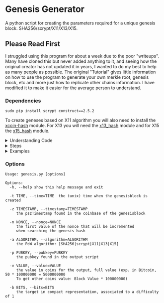 # Genesis Generator
A python script for creating the parameters required for a unique genesis block. SHA256/scrypt/X11/X13/X15.
## Please Read First
I struggled using this program for about a week due to the poor "writeups". Many have cloned this but never added anything to it, and seeing how the original creator has not updated it in years, I wanted to do my best to help as many people as possible. The original "Tutorial" gives little information on how to use the program to generate your own merkle root, genesis block, etc and more just how to replicate other chains information. I have modified it to make it easier for the average person to understand.

### Dependencies
    sudo pip install scrypt construct==2.5.2

To create geneses based on X11 algorithm you will also need to install the [xcoin-hash](https://github.com/lhartikk/xcoin-hash) module. 
For X13 you will need the [x13_hash](https://github.com/sherlockcoin/X13-PythonHash) module and for X15 the [x15_hash](https://github.com/minings/x15_hash) module.

<details><summary>Understanding Code</summary>
<p>
    
Something not mentioned anywhere except in the code, is that there are defaults set, so if an item is left blank, the code will default to: 

The message in your genesis block, can be changed to anything. Many coins use a news article that was influential during that time.
```
"-z", "--timestamp", dest="timestamp", default="The Times 03/Jan/2009 Chancellor on brink of second bailout for banks",
```
nonce is an abbreviation for "number only used once, it is the number that blockchain miners are solving to receive the block reward.
```
"-n", "--nonce", dest="nonce", default=0,
```
Makes default algorithm SHA256, which is for Bitcoin
```
"-a", "--algorithm", dest="algorithm", default="SHA256",
```
Sets Public key to a random key without knowing private key
```
"-p", "--pubkey", dest="pubkey", default="04678afdb0fe5548271967f1a67130b7105cd6a828e03909a67962e0ea1f61deb649f6bc3f4cef38c4f35504e51ec112de5c384df7ba0b8d578a4c702b6bf11d5f",
```
This is the last value in your src/chainparams.cpp file looking at the CreateGenesisBlocks section. Take the "50 * COIN" value, 

50 * 100000000 = 5000000000. This is the output for the genesis block, It's best to leave it default just for ease of use 
```
"-v", "--value", dest="value", default=5000000000,
```
All except bits (-b) include a default in code but the bits will default to 0x1e0ffff0 which is the lowest difficulty for the genesis block

</p>
</details>

<details><summary>Steps</summary>
<p>
    
## 1. Generate a Private and Public Key
You will need a few things, first you need to generate a Private key and use that to generate a Public key. You can use many programs to do this, just make sure you are not using an online generator. That may put your project at risk if they log the private keys. Use something local, you can run the command: 
```
openssl rand -hex 32 
``` 
which will output a secure 32-bit private key, which can be used to generate a public key with: 

[blockchain-dev-tools](https://github.com/JBaczuk/blockchain-dev-tools) with command ```./pubkey.py -u YOUR PRIVATE KEY```

You must define "COIN" with two commands, ```COIN=examplecoin``` and ```export COIN```

</p>
</details>

<details><summary>Examples</summary>
<p>
    
### Examples
Create the original genesis hash found in Bitcoin

    python genesis.py -z "The Times 03/Jan/2009 Chancellor on brink of second bailout for banks" -n 2083236893 -t 1231006505
Output:

    algorithm: sha256
    merkle hash: 4a5e1e4baab89f3a32518a88c31bc87f618f76673e2cc77ab2127b7afdeda33b
    pszTimestamp: The Times 03/Jan/2009 Chancellor on brink of second bailout for banks
    pubkey: 04678afdb0fe5548271967f1a67130b7105cd6a828e03909a67962e0ea1f61deb649f6bc3f4cef38c4f35504e51ec112de5c384df7ba0b8d578a4c702b6bf11d5f
    time: 1231006505
    bits: 0x1d00ffff
    Searching for genesis hash..
    genesis hash found!
    nonce: 2083236893
    genesis hash: 000000000019d6689c085ae165831e934ff763ae46a2a6c172b3f1b60a8ce26f
Create the regtest genesis hash found in Bitcoin

    python genesis.py -z "The Times 03/Jan/2009 Chancellor on brink of second bailout for banks" -n 2 -t 1296688602 -b 0x207fffff

Create the original genesis hash found in Litecoin

    python genesis.py -a scrypt -z "NY Times 05/Oct/2011 Steve Jobs, Apple’s Visionary, Dies at 56" -p "040184710fa689ad5023690c80f3a49c8f13f8d45b8c857fbcbc8bc4a8e4d3eb4b10f4d4604fa08dce601aaf0f470216fe1b51850b4acf21b179c45070ac7b03a9" -t 1317972665 -n 2084524493
    
Create a unique genesis hash with custom pszTimestamp

    python genesis.py -a scrypt -z "Time flies like an arrow. Fruit flies like a banana."
    
Create the original genesis hash found in DarkCoin. (requires [xcoin-hash](https://github.com/lhartikk/xcoin-hash))

    python genesis.py -a X11 -z "Wired 09/Jan/2014 The Grand Experiment Goes Live: Overstock.com Is Now Accepting Bitcoins" -t 1317972665 -p "040184710fa689ad5023690c80f3a49c8f13f8d45b8c857fbcbc8bc4a8e4d3eb4b10f4d4604fa08dce601aaf0f470216fe1b51850b4acf21b179c45070ac7b03a9" -n 28917698 -t 1390095618 -v 5000000000

Create the original genesis hash found in HiroCoin (requires [xcoin-hash](https://github.com/lhartikk/xcoin-hash)).

    python genesis.py -a X11 -z "JapanToday 13/Mar/2014 Ways eyed to make planes easier to find in ocean" -p "040184710fa689ad5023690c80f3a49c8f13f8d45b8c857fbcbc8bc4a8e4d3eb4b10f4d4604fa08dce601aaf0f470216fe1b51850b4acf21b179c45070ac7b03a9" -n 1234746574 -t 1394723131 -v 40000000000

EXAMPLE BLANK
```    
python genesis.py -a ALGO -z “ARTICLE OR PHRASE” -p PUBKEY -t EPOCH TIME -b DIFFICULTY (-b optional, used for regtest primarily)
```
EXAMPLE FILLED
```    
python genesis.py -a scrypt -z “NY Times 01/Jan/2022 Stock Market Blah Blah Blah” -p 04c8da8cca440aad3dfe2bc8a30fd966df9bbcbda3c4da502aafc56ab089e1ddaa8bf08be60b834212cbbe2b9ddc4d7858798bc5a2c9a1cb494cfa31123962bc14 -t 1661722736 -b 0x207fffff
```
</p>
</details>

### Options
    Usage: genesis.py [options]
    
    Options:
      -h, --help show this help message and exit
      
      -t TIME, --time=TIME  the (unix) time when the genesisblock is created
      
      -z TIMESTAMP, --timestamp=TIMESTAMP
         the pszTimestamp found in the coinbase of the genesisblock
         
      -n NONCE, --nonce=NONCE
         the first value of the nonce that will be incremented
         when searching the genesis hash
         
      -a ALGORITHM, --algorithm=ALGORITHM
         the PoW algorithm: [SHA256|scrypt|X11|X13|X15]
         
      -p PUBKEY, --pubkey=PUBKEY
         the pubkey found in the output script
         
      -v VALUE, --value=VALUE
         the value in coins for the output, full value (exp. in Bitcoin, 50 * 100000000 = 5000000000 
         To get other coins value: Block Value * 100000000)
         
      -b BITS, --bits=BITS
         the target in compact representation, associated to a difficulty of 1


